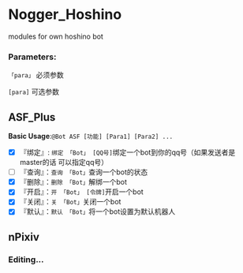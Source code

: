 # Nogger_Hoshino
modules for own hoshino bot

### Parameters:
`「para」` 必须参数

` [para] ` 可选参数

## ASF_Plus
**Basic Usage**:`@Bot ASF [功能] [Para1] [Para2] ...`

- [X] 『绑定』: `绑定 「Bot」 [QQ号]`绑定一个bot到你的qq号（如果发送者是master的话 可以指定qq号）
- [ ] 『查询』：`查询 「Bot」`查询一个bot的状态
- [X] 『删除』：`删除 「Bot」`解绑一个bot
- [X] 『开启』：`开 「Bot」 [令牌]`开启一个bot
- [X] 『关闭』：`关 「Bot」`关闭一个bot
- [X] 『默认』：`默认 「Bot」`将一个bot设置为默认机器人

## nPixiv
### Editing...
